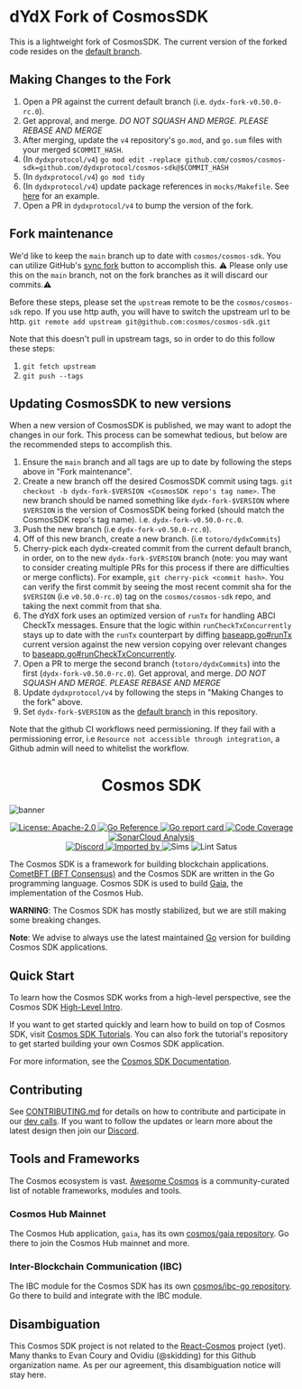# dYdX Fork of CosmosSDK

This is a lightweight fork of CosmosSDK. The current version of the forked code resides on the [default branch](https://docs.github.com/en/pull-requests/collaborating-with-pull-requests/proposing-changes-to-your-work-with-pull-requests/about-branches#about-the-default-branch).

## Making Changes to the Fork

1. Open a PR against the current default branch (i.e. `dydx-fork-v0.50.0-rc.0`).
2. Get approval, and merge. *DO NOT SQUASH AND MERGE. PLEASE REBASE AND MERGE*
3. After merging, update the `v4` repository's `go.mod`, and `go.sum` files with your merged `$COMMIT_HASH`.
4. (In `dydxprotocol/v4`) `go mod edit -replace github.com/cosmos/cosmos-sdk=github.com/dydxprotocol/cosmos-sdk@$COMMIT_HASH`
5. (In `dydxprotocol/v4`) `go mod tidy`
6. (In `dydxprotocol/v4`) update package references in `mocks/Makefile`. See [here](https://github.com/dydxprotocol/v4/pull/848) for an example.
7. Open a PR in `dydxprotocol/v4` to bump the version of the fork.

## Fork maintenance

We'd like to keep the `main` branch up to date with `cosmos/cosmos-sdk`. You can utilize GitHub's [sync fork](https://docs.github.com/en/pull-requests/collaborating-with-pull-requests/working-with-forks/syncing-a-fork) button to accomplish this. ⚠️ Please only use this on the `main` branch, not on the fork branches as it will discard our commits.⚠️

Before these steps, please set the `upstream` remote to be the `cosmos/cosmos-sdk` repo. If you use http auth, you will have to switch the upstream url to be http.
`git remote add upstream git@github.com:cosmos/cosmos-sdk.git`

Note that this doesn't pull in upstream tags, so in order to do this follow these steps:
1. `git fetch upstream`
2. `git push --tags`

## Updating CosmosSDK to new versions

When a new version of CosmosSDK is published, we may want to adopt the changes in our fork. This process can be somewhat tedious, but below are the recommended steps to accomplish this.

1. Ensure the `main` branch and all tags are up to date by following the steps above in "Fork maintenance".
2. Create a new branch off the desired CosmosSDK commit using tags. `git checkout -b dydx-fork-$VERSION <CosmosSDK repo's tag name>`. The new branch should be named something like `dydx-fork-$VERSION` where `$VERSION` is the version of CosmosSDK being forked (should match the CosmosSDK repo's tag name). i.e. `dydx-fork-v0.50.0-rc.0`.
3. Push the new branch (i.e `dydx-fork-v0.50.0-rc.0`).
4. Off of this new branch, create a new branch. (i.e `totoro/dydxCommits`)
5. Cherry-pick each dydx-created commit from the current default branch, in order, on to the new `dydx-fork-$VERSION` branch (note: you may want to consider creating multiple PRs for this process if there are difficulties or merge conflicts). For example, `git cherry-pick <commit hash>`. You can verify the first commit by seeing the most recent commit sha for the `$VERSION` (i.e `v0.50.0-rc.0`) tag on the `cosmos/cosmos-sdk` repo, and taking the next commit from that sha.
6. The dYdX fork uses an optimized version of `runTx` for handling ABCI CheckTx messages. Ensure that the logic within `runCheckTxConcurrently` stays up to date with the `runTx` counterpart by diffing [baseapp.go#runTx](https://github.com/dydxprotocol/cosmos-sdk/blob/6477dcf5693422fef693432e29bd979709aa995d/baseapp/baseapp.go#L754) current version against the new version copying over relevant changes to [baseapp.go#runCheckTxConcurrently](https://github.com/dydxprotocol/cosmos-sdk/blob/6477dcf5693422fef693432e29bd979709aa995d/baseapp/baseapp.go#L619).
7. Open a PR to merge the second branch (`totoro/dydxCommits`) into the first (`dydx-fork-v0.50.0-rc.0`). Get approval, and merge. *DO NOT SQUASH AND MERGE. PLEASE REBASE AND MERGE*
8. Update `dydxprotocol/v4` by following the steps in "Making Changes to the fork" above.
9. Set `dydx-fork-$VERSION` as the [default branch](https://docs.github.com/en/repositories/configuring-branches-and-merges-in-your-repository/managing-branches-in-your-repository/changing-the-default-branch) in this repository.

Note that the github CI workflows need permissioning. If they fail with a permissioning error, i.e `Resource not accessible through integration`, a Github admin will need to whitelist the workflow.

<div align="center">
  <h1> Cosmos SDK </h1>
</div>

![banner](docs/static/img/banner.jpg)

<div align="center">
  <a href="https://github.com/cosmos/cosmos-sdk/blob/main/LICENSE">
    <img alt="License: Apache-2.0" src="https://img.shields.io/github/license/cosmos/cosmos-sdk.svg" />
  </a>
  <a href="https://pkg.go.dev/github.com/cosmos/cosmos-sdk">
    <img src="https://pkg.go.dev/badge/github.com/cosmos/cosmos-sdk.svg" alt="Go Reference">
  </a>
  <a href="https://goreportcard.com/report/github.com/cosmos/cosmos-sdk">
    <img alt="Go report card" src="https://goreportcard.com/badge/github.com/cosmos/cosmos-sdk" />
  </a>
  <a href="https://sonarcloud.io/summary/overall?id=cosmos_cosmos-sdk">
    <img alt="Code Coverage" src="https://sonarcloud.io/api/project_badges/measure?project=cosmos_cosmos-sdk&metric=coverage" />
  </a>
  <a href="https://sonarcloud.io/summary/overall?id=cosmos_cosmos-sdk">
    <img alt="SonarCloud Analysis" src="https://sonarcloud.io/api/project_badges/measure?project=cosmos_cosmos-sdk&metric=alert_status">
  </a>
</div>
<div align="center">
  <a href="https://discord.gg/AzefAFd">
    <img alt="Discord" src="https://img.shields.io/discord/669268347736686612.svg" />
  </a>
  <a href="https://sourcegraph.com/github.com/cosmos/cosmos-sdk?badge">
    <img alt="Imported by" src="https://sourcegraph.com/github.com/cosmos/cosmos-sdk/-/badge.svg" />
  </a>
    <img alt="Sims" src="https://github.com/cosmos/cosmos-sdk/workflows/Sims/badge.svg" />
    <img alt="Lint Satus" src="https://github.com/cosmos/cosmos-sdk/workflows/Lint/badge.svg" />
</div>

The Cosmos SDK is a framework for building blockchain applications. [CometBFT (BFT Consensus)](https://github.com/cometbft/cometbft) and the Cosmos SDK are written in the Go programming language. Cosmos SDK is used to build [Gaia](https://github.com/cosmos/gaia), the implementation of the Cosmos Hub.

**WARNING**: The Cosmos SDK has mostly stabilized, but we are still making some breaking changes.

**Note**: We advise to always use the latest maintained [Go](https://go.dev/dl) version for building Cosmos SDK applications.

## Quick Start

To learn how the Cosmos SDK works from a high-level perspective, see the Cosmos SDK [High-Level Intro](https://docs.cosmos.network/main/intro/overview.html).

If you want to get started quickly and learn how to build on top of Cosmos SDK, visit [Cosmos SDK Tutorials](https://tutorials.cosmos.network). You can also fork the tutorial's repository to get started building your own Cosmos SDK application.

For more information, see the [Cosmos SDK Documentation](https://docs.cosmos.network).

## Contributing

See [CONTRIBUTING.md](./CONTRIBUTING.md) for details on how to contribute and participate in our [dev calls](./CONTRIBUTING.md#teams-dev-calls).
If you want to follow the updates or learn more about the latest design then join our [Discord](https://discord.com/invite/cosmosnetwork).

## Tools and Frameworks

The Cosmos ecosystem is vast.
[Awesome Cosmos](https://github.com/cosmos/awesome-cosmos) is a community-curated list of notable frameworks, modules and tools.

### Cosmos Hub Mainnet

The Cosmos Hub application, `gaia`, has its own [cosmos/gaia repository](https://github.com/cosmos/gaia). Go there to join the Cosmos Hub mainnet and more.

### Inter-Blockchain Communication (IBC)

The IBC module for the Cosmos SDK has its own [cosmos/ibc-go repository](https://github.com/cosmos/ibc-go). Go there to build and integrate with the IBC module.

## Disambiguation

This Cosmos SDK project is not related to the [React-Cosmos](https://github.com/react-cosmos/react-cosmos) project (yet). Many thanks to Evan Coury and Ovidiu (@skidding) for this Github organization name. As per our agreement, this disambiguation notice will stay here.
